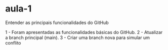# aula-1
Entender as principais funcionalidades do GitHub


1 - Foram apresentadas as funcionalidades básicas do GitHub.
2 - Atualizar a branch principal (main).
3 - Criar uma branch nova para simular um conflito
